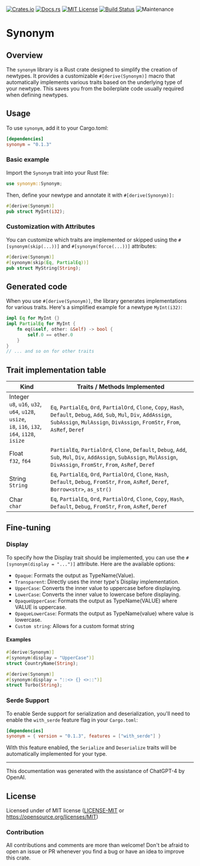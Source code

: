 [![Crates.io](https://img.shields.io/crates/v/synonym.svg)](https://crates.io/crates/synonym)
[![Docs.rs](https://docs.rs/synonym/badge.svg)](https://docs.rs/synonym)
[![MIT License](https://img.shields.io/badge/license-MIT-blue.svg)](https://raw.githubusercontent.com/rust-lang/docs.rs/master/LICENSE)
[![Build Status](https://travis-ci.org/synek317/synonym.svg?branch=master)](https://travis-ci.org/synek317/synonym)
![Maintenance](https://img.shields.io/badge/maintenance-activly--developed-brightgreen.svg)

# Synonym

## Overview

The `synonym` library is a Rust crate designed to simplify the creation of newtypes. It provides a customizable `#[derive(Synonym)]` macro that automatically implements various traits based on the underlying type of your newtype. This saves you from the boilerplate code usually required when defining newtypes.

## Usage

To use `synonym`, add it to your Cargo.toml:

```toml
[dependencies]
synonym = "0.1.3"
```

### Basic example

Import the `Synonym` trait into your Rust file:

```rust
use synonym::Synonym;
```

Then, define your newtype and annotate it with `#[derive(Synonym)]:`
```rust
#[derive(Synonym)]
pub struct MyInt(i32);
```

### Customization with Attributes
You can customize which traits are implemented or skipped using the `#[synonym(skip(...))]` and `#[synonym(force(...))]` attributes:
```rust
#[derive(Synonym)]
#[synonym(skip(Eq, PartialEq))]
pub struct MyString(String);
```

## Generated code
When you use `#[derive(Synonym)]`, the library generates implementations for various traits. Here's a simplified example for a newtype `MyInt(i32)`:
```rust
impl Eq for MyInt {}
impl PartialEq for MyInt {
    fn eq(&self, other: &Self) -> bool {
        self.0 == other.0
    }
}
// ... and so on for other traits
```

## Trait implementation table

| Kind    | Traits / Methods Implemented |
| ------- | ---------------------------- |
| Integer<br>`u8`, `u16`, `u32`, `u64`, `u128`, `usize`,<br>`i8`, `i16`, `i32`, `i64`, `i128`, `isize` |  `Eq`, `PartialEq`, `Ord`, `PartialOrd`, `Clone`, `Copy`, `Hash`, `Default`, `Debug`, `Add`, `Sub`, `Mul`, `Div`, `AddAssign`, `SubAssign`, `MulAssign`, `DivAssign`, `FromStr`, `From`, `AsRef`, `Deref` |
| Float<br>`f32`, `f64`   | `PartialEq`, `PartialOrd`, `Clone`, `Default`, `Debug`, `Add`, `Sub`, `Mul`, `Div`, `AddAssign`, `SubAssign`, `MulAssign`, `DivAssign`, `FromStr`, `From`, `AsRef`, `Deref` |
| String<br>`String`  | `Eq`, `PartialEq`, `Ord`, `PartialOrd`, `Clone`, `Hash`, `Default`, `Debug`, `FromStr`, `From`, `AsRef`, `Deref`, `Borrow<str>`, `as_str()` |
| Char<br>`char`    | `Eq`, `PartialEq`, `Ord`, `PartialOrd`, `Clone`, `Copy`, `Hash`, `Default`, `Debug`, `FromStr`, `From`, `AsRef`, `Deref` |

## Fine-tuning

### Display
To specify how the Display trait should be implemented, you can use the `#[synonym(display = "...")]` attribute. Here are the available options:

* `Opaque`: Formats the output as TypeName(Value).
* `Transparent`: Directly uses the inner type's Display implementation.
* `UpperCase`: Converts the inner value to uppercase before displaying.
* `LowerCase`: Converts the inner value to lowercase before displaying.
* `OpaqueUpperCase`: Formats the output as TypeName(VALUE) where VALUE is uppercase.
* `OpaqueLowerCase`: Formats the output as TypeName(value) where value is lowercase.
* `Custom string`: Allows for a custom format string

#### Examples
```rust
#[derive(Synonym)]
#[synonym(display = "UpperCase")]
struct CountryName(String);

#[derive(Synonym)]
#[synonym(display = "::<> {} <>::")]
struct Turbo(String);
```

### Serde Support

To enable Serde support for serialization and deserialization, you'll need to enable the `with_serde` feature flag in your `Cargo.toml`:

```toml
[dependencies]
synonym = { version = "0.1.3", features = ["with_serde"] }
```

With this feature enabled, the `Serialize` and `Deserialize` traits will be automatically implemented for your type.

---
This documentation was generated with the assistance of ChatGPT-4 by OpenAI.

## License

Licensed under of MIT license ([LICENSE-MIT](LICENSE-MIT) or https://opensource.org/licenses/MIT)

### Contribution

All contributions and comments are more than welcome! Don't be afraid to open an issue or PR whenever you find a bug or have an idea to improve this crate.
